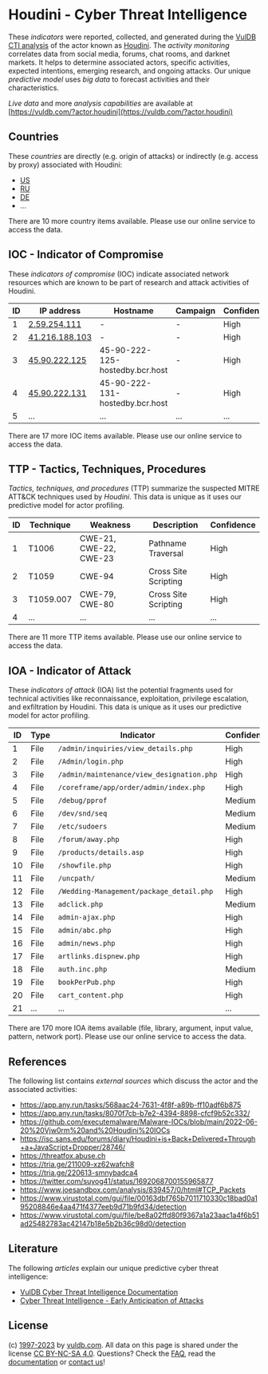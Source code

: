 # Houdini - Cyber Threat Intelligence

These _indicators_ were reported, collected, and generated during the [VulDB CTI analysis](https://vuldb.com/?kb.cti) of the actor known as [Houdini](https://vuldb.com/?actor.houdini). The _activity monitoring_ correlates data from social media, forums, chat rooms, and darknet markets. It helps to determine associated actors, specific activities, expected intentions, emerging research, and ongoing attacks. Our unique _predictive model_ uses _big data_ to forecast activities and their characteristics.

_Live data_ and more _analysis capabilities_ are available at [https://vuldb.com/?actor.houdini](https://vuldb.com/?actor.houdini)

## Countries

These _countries_ are directly (e.g. origin of attacks) or indirectly (e.g. access by proxy) associated with Houdini:

* [US](https://vuldb.com/?country.us)
* [RU](https://vuldb.com/?country.ru)
* [DE](https://vuldb.com/?country.de)
* ...

There are 10 more country items available. Please use our online service to access the data.

## IOC - Indicator of Compromise

These _indicators of compromise_ (IOC) indicate associated network resources which are known to be part of research and attack activities of Houdini.

ID | IP address | Hostname | Campaign | Confidence
-- | ---------- | -------- | -------- | ----------
1 | [2.59.254.111](https://vuldb.com/?ip.2.59.254.111) | - | - | High
2 | [41.216.188.103](https://vuldb.com/?ip.41.216.188.103) | - | - | High
3 | [45.90.222.125](https://vuldb.com/?ip.45.90.222.125) | 45-90-222-125-hostedby.bcr.host | - | High
4 | [45.90.222.131](https://vuldb.com/?ip.45.90.222.131) | 45-90-222-131-hostedby.bcr.host | - | High
5 | ... | ... | ... | ...

There are 17 more IOC items available. Please use our online service to access the data.

## TTP - Tactics, Techniques, Procedures

_Tactics, techniques, and procedures_ (TTP) summarize the suspected MITRE ATT&CK techniques used by _Houdini_. This data is unique as it uses our predictive model for actor profiling.

ID | Technique | Weakness | Description | Confidence
-- | --------- | -------- | ----------- | ----------
1 | T1006 | CWE-21, CWE-22, CWE-23 | Pathname Traversal | High
2 | T1059 | CWE-94 | Cross Site Scripting | High
3 | T1059.007 | CWE-79, CWE-80 | Cross Site Scripting | High
4 | ... | ... | ... | ...

There are 11 more TTP items available. Please use our online service to access the data.

## IOA - Indicator of Attack

These _indicators of attack_ (IOA) list the potential fragments used for technical activities like reconnaissance, exploitation, privilege escalation, and exfiltration by Houdini. This data is unique as it uses our predictive model for actor profiling.

ID | Type | Indicator | Confidence
-- | ---- | --------- | ----------
1 | File | `/admin/inquiries/view_details.php` | High
2 | File | `/Admin/login.php` | High
3 | File | `/admin/maintenance/view_designation.php` | High
4 | File | `/coreframe/app/order/admin/index.php` | High
5 | File | `/debug/pprof` | Medium
6 | File | `/dev/snd/seq` | Medium
7 | File | `/etc/sudoers` | Medium
8 | File | `/forum/away.php` | High
9 | File | `/products/details.asp` | High
10 | File | `/showfile.php` | High
11 | File | `/uncpath/` | Medium
12 | File | `/Wedding-Management/package_detail.php` | High
13 | File | `adclick.php` | Medium
14 | File | `admin-ajax.php` | High
15 | File | `admin/abc.php` | High
16 | File | `admin/news.php` | High
17 | File | `artlinks.dispnew.php` | High
18 | File | `auth.inc.php` | Medium
19 | File | `bookPerPub.php` | High
20 | File | `cart_content.php` | High
21 | ... | ... | ...

There are 170 more IOA items available (file, library, argument, input value, pattern, network port). Please use our online service to access the data.

## References

The following list contains _external sources_ which discuss the actor and the associated activities:

* https://app.any.run/tasks/568aac24-7631-4f8f-a89b-ff10adf6b875
* https://app.any.run/tasks/8070f7cb-b7e2-4394-8898-cfcf9b52c332/
* https://github.com/executemalware/Malware-IOCs/blob/main/2022-06-20%20Vjw0rm%20and%20Houdini%20IOCs
* https://isc.sans.edu/forums/diary/Houdini+is+Back+Delivered+Through+a+JavaScript+Dropper/28746/
* https://threatfox.abuse.ch
* https://tria.ge/211009-xz62wafch8
* https://tria.ge/220613-smnybadca4
* https://twitter.com/suyog41/status/1692068700155965877
* https://www.joesandbox.com/analysis/839457/0/html#TCP_Packets
* https://www.virustotal.com/gui/file/00163dbf765b7011710330c18bad0a195208846e4aa471f4377eeb9d71b9fd34/detection
* https://www.virustotal.com/gui/file/be8a02ffd80f9367a1a23aac1a4f6b51ad25482783ac42147b18e5b2b36c98d0/detection

## Literature

The following _articles_ explain our unique predictive cyber threat intelligence:

* [VulDB Cyber Threat Intelligence Documentation](https://vuldb.com/?kb.cti)
* [Cyber Threat Intelligence - Early Anticipation of Attacks](https://www.scip.ch/en/?labs.20201022)

## License

(c) [1997-2023](https://vuldb.com/?kb.changelog) by [vuldb.com](https://vuldb.com/?kb.about). All data on this page is shared under the license [CC BY-NC-SA 4.0](https://creativecommons.org/licenses/by-nc-sa/4.0/). Questions? Check the [FAQ](https://vuldb.com/?kb.faq), read the [documentation](https://vuldb.com/?kb) or [contact us](https://vuldb.com/?contact)!
